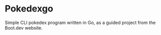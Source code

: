 # Pokedexgo

Simple CLI pokedex program written in Go, as a guided project from the Boot.dev website.

